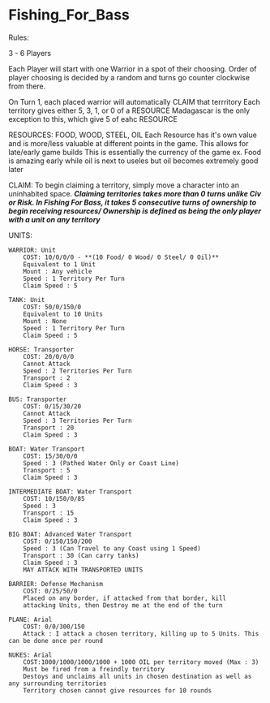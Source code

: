 # Fishing_For_Bass

Rules: 

3 - 6  Players

Each Player will start with one Warrior in a spot of their choosing. 
Order of player choosing is decided by a random and turns go counter clockwise from there.

On Turn 1, each placed warrior will automatically CLAIM that terrritory
Each territory gives either 5, 3, 1, or 0 of a RESOURCE
Madagascar is the only exception to this, which give 5 of eahc RESOURCE

RESOURCES:  FOOD,  WOOD,  STEEL,  OIL
Each Resource has it's own value and is more/less valuable at different points in the game. This allows for late/early game builds
    This is essentially the currency of the game
    ex. Food is amazing early while oil is next to useles but oil becomes extremely good later

CLAIM: To begin claiming a territory, simply move a character into an uninhabited space.
    ***Claiming territories takes more than 0 turns unlike Civ or Risk. In Fishing For Bass, it takes *5* consecutive turns of ownership to begin receiving resources/ Ownership is defined as being the only player with a unit on any territory***

UNITS:

    WARRIOR: Unit
        COST: 10/0/0/0 - **(10 Food/ 0 Wood/ 0 Steel/ 0 Oil)**
        Equivalent to 1 Unit
        Mount : Any vehicle
        Speed : 1 Territory Per Turn
        Claim Speed : 5

    TANK: Unit
        COST: 50/0/150/0
        Equivalent to 10 Units
        Mount : None
        Speed : 1 Territory Per Turn
        Claim Speed : 5

    HORSE: Transporter
        COST: 20/0/0/0 
        Cannot Attack
        Speed : 2 Territories Per Turn
        Transport : 2
        Claim Speed : 3

    BUS: Transporter
        COST: 0/15/30/20
        Cannot Attack
        Speed : 3 Territories Per Turn
        Transport : 20
        Claim Speed : 3

    BOAT: Water Transport
        COST: 15/30/0/0
        Speed : 3 (Pathed Water Only or Coast Line)
        Transport : 5
        Claim Speed : 3

    INTERMEDIATE BOAT: Water Transport
        COST: 10/150/0/85
        Speed : 3
        Transport : 15
        Claim Speed : 3

    BIG BOAT: Advanced Water Transport
        COST: 0/150/150/200
        Speed : 3 (Can Travel to any Coast using 1 Speed)
        Transport : 30 (Can carry tanks)
        Claim Speed : 3
        MAY ATTACK WITH TRANSPORTED UNITS

    BARRIER: Defense Mechanism
        COST: 0/25/50/0
        Placed on any border, if attacked from that border, kill
        attacking Units, then Destroy me at the end of the turn
        
    PLANE: Arial
        COST: 0/0/300/150
        Attack : I attack a chosen territory, killing up to 5 Units. This can be done once per round
        
    NUKES: Arial
        COST:1000/1000/1000/1000 + 1000 OIL per territory moved (Max : 3)
        Must be fired from a freindly territory
        Destoys and unclaims all units in chosen destination as well as any surrounding territories
        Territory chosen cannot give resources for 10 rounds

